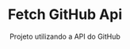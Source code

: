 <h1 align="center"> Fetch GitHub Api </h1> 

<p align="center">Projeto utilizando a API do GitHub</p>

